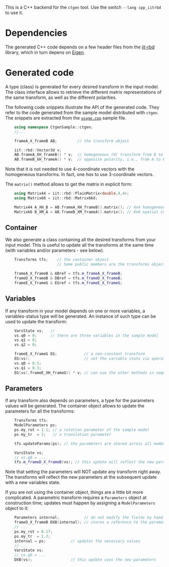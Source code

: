 This is a C++ backend for the `ctgen` tool.
Use the switch `--lang cpp_iitrbd` to use it.

# Dependencies
The generated C++ code depends on a few header files from the
[iit-rbd][web-iitrbd] library, which in turn depens on [Eigen][web-eigen].

# Generated code
A type (class) is generated for every desired transform in the input model.
The class interface allows to retrieve the different matrix representations of
the same transform, as well as the different polarities.

The following code snippets illustrate the API of the generated code.
They refer to the code generated from the sample model distributed with
`ctgen`. The snippets are extracted from the [`usage.cpp`](sample/usage.cpp)
sample file.

```c++
    using namespace CtgenSample::ctgen;
    //...

    frameA_X_frameB AB;         // the transform object

    iit::rbd::Vector3d v;
    AB.frameA_XH_frameB() * v;  // homogeneous (H) transform from B to A coordinates
    AB.frameB_XH_frameA() * v;  // opposite polarity, i.e., from A to B
```
Note that it is not needed to use 4-coordinate vectors with the homogeneous
transforms. In fact, one _has_ to use 3-coordinate vectors.

The `matrix()` method allows to get the matrix in explicit form:

```c++
    using Matrix44 = iit::rbd::PlainMatrix<double,4,4>;
    using Matrix66 = iit::rbd::Matrix66d;

    Matrix44 A_XH_B = AB.frameA_XH_frameB().matrix(); // 4x4 homogeneous coordinates
    Matrix66 B_XM_A = AB.frameB_XM_frameA().matrix(); // 6x6 spatial coordinates (velocity)
```

## Container
We also generate a class containing all the desired transforms from your input
model. This is useful to update all the transforms at the same time (with
variables and/or parameters - see below).

```c++
    Transforms tfs;    // the container object
                       // Some public members are the transforms objects:

    frameA_X_frameB & ABref = tfs.m_frameA_X_frameB;
    frameD_X_frameB & DBref = tfs.m_frameD_X_frameB;
    frameE_X_frameG & EGref = tfs.m_frameE_X_frameG;
```

## Variables
If any transform in your model depends on one or more variables, a
variables-status type will be generated. An instance of such type can be used
to update the transform:

```c++
    VarsState vs;   //
    vs.q0 = 0;      // there are three variables in the sample model
    vs.q1 = 0;
    vs.q2 = 0;

    frameE_X_frameG EG;            // a non-constant transform
    EG(vs);                        // set the variable state via operator()
    vs.q0 = 0.5;
    vs.q1 = 0.3;
    EG(vs).frameE_XH_frameG() * v; // can use the other methods in sequence
```

## Parameters
If any transform also depends on parameters, a type for the parameters values
will be generated. The container object allows to update the parameters for all
the transforms:

```c++
    Transforms tfs;
    ModelParameters ps;
    ps.my_rot = 1.1; // a rotation parameter of the sample model
    ps.my_tr  = 2;   // a translation parameter

    tfs.updateParams(ps); // the parameters are shared across all members

    VarsState vs;
    // vs.q0 = ...
    tfs.m_frameD_X_frameB(vs); // this update will reflect the new parameters
```

Note that setting the parameters will NOT update any transform right away. The
transforms will reflect the new parameters at the subsequent update with a new
variables state.

If you are not using the container object, things are a little bit more
complicated. A parametric transform requires a `Parameters` object at
construction time; updates must happen by assigning a `ModelParameters` object
to it:

```c++
    Parameters internal;           // do not modify the fields by hand
    frameD_X_frameB DXB(internal); // stores a reference to the parameters!
    // ...
    ps.my_rot = 0.17;
    ps.my_tr  = 1.2;
    internal = ps;           // updates the necessary values
    // ...
    VarsState vs;
    // vs.q0 = ...
    DXB(vs);                 // this update uses the new parameters
```


[web-iitrbd]: https://github.com/mfrigerio17/iit_rbd
[web-eigen]: https://eigen.tuxfamily.org
